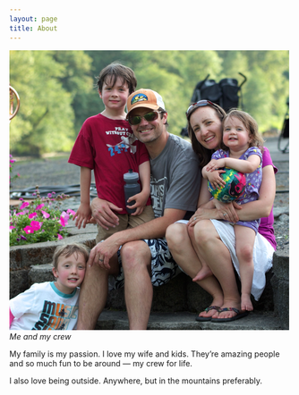 ```yaml
---
layout: page
title: About
---
```


![Me and my crew](/assets/images/30.png)
*Me and my crew*

My family is my passion. I love my wife and kids. They’re amazing people and so much fun to be around — my crew for life.

I also love being outside. Anywhere, but in the mountains preferably.
